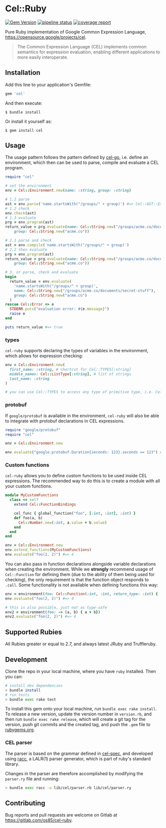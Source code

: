 # Cel::Ruby

[![Gem Version](https://badge.fury.io/rb/cel.svg)](http://rubygems.org/gems/cel)
[![pipeline status](https://gitlab.com/os85/cel-ruby/badges/master/pipeline.svg)](https://gitlab.com/os85/cel-ruby/pipelines?page=1&scope=all&ref=master)
[![coverage report](https://gitlab.com/os85/cel-ruby/badges/master/coverage.svg?job=coverage)](https://os85.gitlab.io/cel-ruby/coverage/#_AllFiles)

Pure Ruby implementation of Google Common Expression Language, https://opensource.google/projects/cel.

> The Common Expression Language (CEL) implements common semantics for expression evaluation, enabling different applications to more easily interoperate.

## Installation

Add this line to your application's Gemfile:

```ruby
gem 'cel'
```

And then execute:

    $ bundle install

Or install it yourself as:

    $ gem install cel

## Usage

The usage pattern follows the pattern defined by [cel-go](https://github.com/google/cel-go), i.e. define an environment, which then can be used to parse, compile and evaluate a CEL program.

```ruby
require "cel"

# set the environment
env = Cel::Environment.new(name: :string, group: :string)

# 1.1 parse
ast = env.parse('name.startsWith("/groups/" + group)') #=> Cel::AST::Expr
# 1.2 check
env.check(ast)
# 1.3 evaluate
prg = env.program(ast)
return_value = prg.evaluate(name: Cel::String.new("/groups/acme.co/documents/secret-stuff"),
    group: Cel::String.new("acme.co"))

# 2.1 parse and check
ast = env.compile('name.startsWith("/groups/" + group)')
# 2.2 then evaluate
prg = env.program(ast)
return_value = prg.evaluate(name: Cel::String.new("/groups/acme.co/documents/secret-stuff"),
    group: Cel::String.new("acme.co"))

# 3. or parse, check and evaluate
begin
  return_value = env.evaluate(
    'name.startsWith("/groups/" + group)',
    name: Cel::String.new("/groups/acme.co/documents/secret-stuff"),
    group: Cel::String.new("acme.co")
  )
rescue Cel::Error => e
  STDERR.puts("evaluation error: #{e.message}")
  raise e
end

puts return_value #=> true
```

### types

`cel-ruby` supports declaring the types of variables in the environment, which allows for expression checking:

```ruby
env = Cel::Environment.new(
  first_name: :string, # shortcut for Cel::TYPES[:string]
  middle_names: Cel::ListType[:string], # list of strings
  last_name: :string
)

# you can use Cel::TYPES to access any type of primitive type, i.e. Cel::TYPES[:bytes]
```

### protobuf

If `google/protobuf` is available in the environment, `cel-ruby` will also be able to integrate with protobuf declarations in CEL expressions.

```ruby
require "google/protobuf"
require "cel"

env = Cel::Environment.new

env.evaluate("google.protobuf.Duration{seconds: 123}.seconds == 123") #=> true
```

### Custom functions

`cel-ruby` allows you to define custom functions to be used inside CEL expressions. The recommended way to do this is to create a module with all your custom functions.

```ruby
module MyCustomFunctions
  class << self
    extend Cel::FunctionBindings

    cel_func { global_function("foo", [:int, :int], :int) }
    def foo(a, b)
      Cel::Number.new(:int, a.value + b.value)
    end
  end
end

env = Cel::Environment.new
env.extend_functions(MyCustomFunctions)
env.evaluate("foo(2, 2)") #=> 4
```

You can also pass in function declarations alongside variable declarations when creating the environment. While we **strongly** recommend usage of `Cel::Function` for defining them (due to the ability of them being used for checking), the only requirement is that the function object responds to `.call`. Some functionality is not available when defining functions this way:

```ruby
env = environment(foo: Cel::Function(:int, :int, return_type: :int) { |a, b|  a + b})
env.evaluate("foo(2, 2)") #=> 4

# this is also possible, just not as type-safe
env2 = environment(foo: -> (a, b) { a + b})
env2.evaluate("foo(2, 2)") #=> 4
```

## Supported Rubies

All Rubies greater or equal to 2.7, and always latest JRuby and Truffleruby.

## Development

Clone the repo in your local machine, where you have `ruby` installed. Then you can:

```bash
# install dev dependencies
> bundle install
# run tests
> bundle exec rake test
```

To install this gem onto your local machine, run `bundle exec rake install`. To release a new version, update the version number in `version.rb`, and then run `bundle exec rake release`, which will create a git tag for the version, push git commits and the created tag, and push the `.gem` file to [rubygems.org](https://rubygems.org).

### CEL parser

The parser is based on the grammar defined in [cel-spec](https://github.com/google/cel-spec/blob/master/doc/langdef.md#syntax), and developed using [racc](https://github.com/ruby/racc), a LALR(1) parser generator, which is part of ruby's standard library.

Changes in the parser are therefore accomplished by modifying the `parser.ry` file and running:

```bash
> bundle exec racc -o lib/cel/parser.rb lib/cel/parser.ry
```

## Contributing

Bug reports and pull requests are welcome on Gitlab at https://gitlab.com/os85/cel-ruby.
